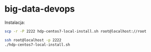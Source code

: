 # big-data-devops

Instalacja:
~~~bash
scp -r -P 2222 hdp-centos7-local-install.sh root@localhost://root

ssh root@localhost -p 2222
./hdp-centos7-local-install.sh
~~~